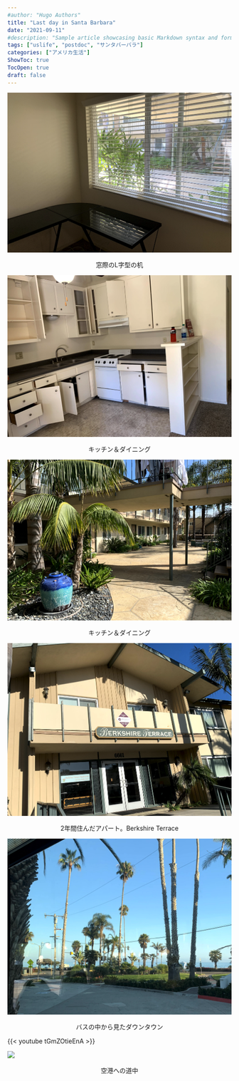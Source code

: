 ```yaml
---
#author: "Hugo Authors"
title: "Last day in Santa Barbara"
date: "2021-09-11"
#description: "Sample article showcasing basic Markdown syntax and formatting for HTML elements."
tags: ["uslife", "postdoc", "サンタバーバラ"]
categories: ["アメリカ生活"]
ShowToc: true
TocOpen: true
draft: false
---
```


![](images/2022-02-08-20-11-04.png#center)
<p align = "center">
窓際のL字型の机
</p>

![](images/2022-02-08-20-11-49.png#center)
<p align = "center">
キッチン＆ダイニング
</p>

![](images/2022-02-08-20-10-16.png#center)
<p align = "center">
キッチン＆ダイニング
</p>

![](images/2022-02-08-20-14-02.png#center)
<p align = "center">
2年間住んだアパート。Berkshire Terrace
</p>

![](images/2022-02-08-20-13-04.png#center)
<p align = "center">
バスの中から見たダウンタウン
</p>

{{< youtube tGmZOtieEnA >}}

![](images/images/20210906131317.jpeg#center)
<p align = "center">
空港への道中
</p>


